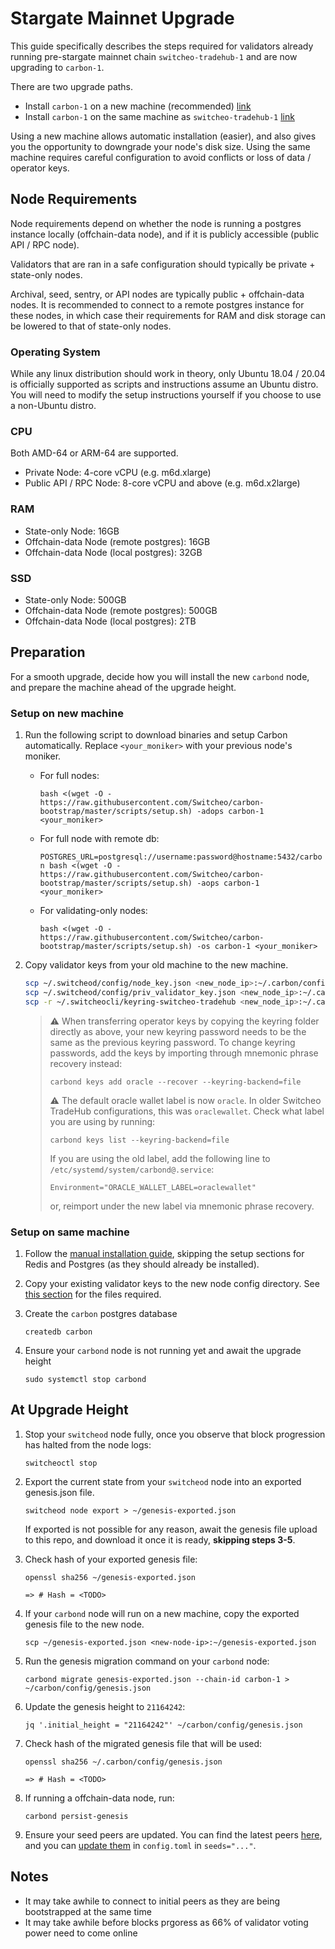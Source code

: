 # Stargate Mainnet Upgrade

This guide specifically describes the steps required for validators already running pre-stargate mainnet chain `switcheo-tradehub-1` and are now upgrading to `carbon-1`.

There are two upgrade paths.

- Install `carbon-1` on a new machine (recommended) [link](#setup-on-new-machine)
- Install `carbon-1` on the same machine as `switcheo-tradehub-1` [link](#setup-on-same-machine)

Using a new machine allows automatic installation (easier), and also gives you the opportunity to downgrade your node's disk size. Using the same machine requires careful configuration to avoid conflicts or loss of data / operator keys.

## Node Requirements

Node requirements depend on whether the node is running a postgres instance locally (offchain-data node), and if it is publicly accessible (public API / RPC node).

Validators that are ran in a safe configuration should typically be private + state-only nodes.

Archival, seed, sentry, or API nodes are typically public + offchain-data nodes. It is recommended to connect to a remote postgres instance for these nodes, in which case their requirements for RAM and disk storage can be lowered to that of state-only nodes.

### Operating System

While any linux distribution should work in theory, only Ubuntu 18.04 / 20.04 is officially supported as scripts and instructions assume an Ubuntu distro. You will need to modify the setup instructions yourself if you choose to use a non-Ubuntu distro.

### CPU

Both AMD-64 or ARM-64 are supported.

- Private Node: 4-core vCPU (e.g. m6d.xlarge)
- Public API / RPC Node: 8-core vCPU and above (e.g. m6d.x2large)

### RAM

- State-only Node: 16GB
- Offchain-data Node (remote postgres): 16GB
- Offchain-data Node (local postgres): 32GB

### SSD

- State-only Node: 500GB
- Offchain-data Node (remote postgres): 500GB
- Offchain-data Node (local postgres): 2TB

## Preparation

For a smooth upgrade, decide how you will install the new `carbond` node, and prepare the machine ahead of the upgrade height.

### Setup on new machine

1. Run the following script to download binaries and setup Carbon automatically. Replace `<your_moniker>` with your previous node's moniker.

    - For full nodes:

      `bash <(wget -O - https://raw.githubusercontent.com/Switcheo/carbon-bootstrap/master/scripts/setup.sh) -adops carbon-1 <your_moniker>`

    - For full node with remote db:

      `POSTGRES_URL=postgresql://username:password@hostname:5432/carbon bash <(wget -O - https://raw.githubusercontent.com/Switcheo/carbon-bootstrap/master/scripts/setup.sh) -aops carbon-1 <your_moniker>`

    - For validating-only nodes:

        `bash <(wget -O - https://raw.githubusercontent.com/Switcheo/carbon-bootstrap/master/scripts/setup.sh) -os carbon-1 <your_moniker>`

2. Copy validator keys from your old machine to the new machine.

    ```bash
    scp ~/.switcheod/config/node_key.json <new_node_ip>:~/.carbon/config/
    scp ~/.switcheod/config/priv_validator_key.json <new_node_ip>:~/.carbon/config/
    scp -r ~/.switcheocli/keyring-switcheo-tradehub <new_node_ip>:~/.carbon/keyring-file
    ```

    > :warning: When transferring operator keys by copying the keyring folder directly as above, your new keyring password needs to be the same as the previous keyring password. To change keyring passwords, add the keys by importing through mnemonic phrase recovery instead: 
    > 
    >     carbond keys add oracle --recover --keyring-backend=file
    > 
    > :warning: The default oracle wallet label is now `oracle`. In older Switcheo TradeHub configurations, this was `oraclewallet`.
    > Check what label you are using by running:
    >
    >     carbond keys list --keyring-backend=file 
    >     
    > If you are using the old label, add the following line to `/etc/systemd/system/carbond@.service`:
    > 
    >     Environment="ORACLE_WALLET_LABEL=oraclewallet"
    >     
    > or, reimport under the new label via mnemonic phrase recovery.

### Setup on same machine

1. Follow the [manual installation guide](./INSTALL.md), skipping the setup sections for Redis and Postgres (as they should already be installed).
2. Copy your existing validator keys to the new node config directory. See [this section](./INSTALL.md#upgrading-from-existing-validator) for the files required.
3. Create the `carbon` postgres database

    `createdb carbon`

4. Ensure your `carbond` node is not running yet and await the upgrade height

    `sudo systemctl stop carbond`

## At Upgrade Height

1. Stop your `switcheod` node fully, once you observe that block progression has halted from the node logs:

    `switcheoctl stop`

2. Export the current state from your `switcheod` node into an exported genesis.json file.

    `switcheod node export > ~/genesis-exported.json`

    If exported is not possible for any reason, await the genesis file upload to this repo, and download it once it is ready, **skipping steps 3-5**.

3. Check hash of your exported genesis file:

    `openssl sha256 ~/genesis-exported.json`

    `=> # Hash = <TODO>`

4. If your `carbond` node will run on a new machine, copy the exported genesis file to the new node.

    `scp ~/genesis-exported.json <new-node-ip>:~/genesis-exported.json`

5. Run the genesis migration command on your `carbond` node:

    `carbond migrate genesis-exported.json --chain-id carbon-1 > ~/carbon/config/genesis.json`

6. Update the genesis height to `21164242`:

    `jq '.initial_height = "21164242"' ~/carbon/config/genesis.json`

7. Check hash of the migrated genesis file that will be used:

    `openssl sha256 ~/.carbon/config/genesis.json`

    `=> # Hash = <TODO>`

8. If running a offchain-data node, run:

    `carbond persist-genesis`

9. Ensure your seed peers are updated. You can find the latest peers [here](./carbon-1/PEERS), and you can [update them](./INSTALL.md#add-seed-nodes) in `config.toml` in `seeds="..."`.

## Notes

- It may take awhile to connect to initial peers as they are being bootstrapped at the same time
- It may take awhile before blocks prgoress as 66% of validator voting power need to come online
